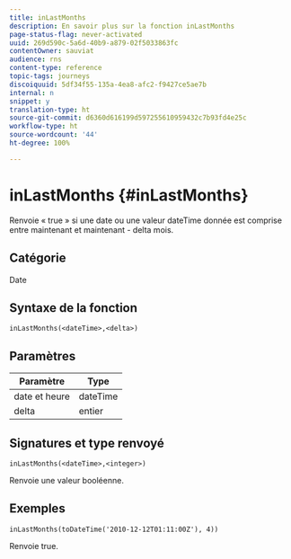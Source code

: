 ```yaml
---
title: inLastMonths
description: En savoir plus sur la fonction inLastMonths
page-status-flag: never-activated
uuid: 269d590c-5a6d-40b9-a879-02f5033863fc
contentOwner: sauviat
audience: rns
content-type: reference
topic-tags: journeys
discoiquuid: 5df34f55-135a-4ea8-afc2-f9427ce5ae7b
internal: n
snippet: y
translation-type: ht
source-git-commit: d6360d616199d597255610959432c7b93fd4e25c
workflow-type: ht
source-wordcount: '44'
ht-degree: 100%

---
```



# inLastMonths {#inLastMonths}

Renvoie « true » si une date ou une valeur dateTime donnée est comprise entre maintenant et maintenant - delta mois.

## Catégorie

Date

## Syntaxe de la fonction

`inLastMonths(<dateTime>,<delta>)`

## Paramètres

| Paramètre | Type |
|-----------|------------------|
| date et heure | dateTime |
| delta | entier |

## Signatures et type renvoyé

`inLastMonths(<dateTime>,<integer>)`

Renvoie une valeur booléenne.

## Exemples

`inLastMonths(toDateTime('2010-12-12T01:11:00Z'), 4))`

Renvoie true.

